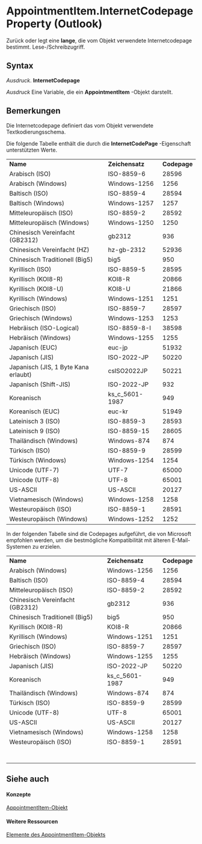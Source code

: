 
# AppointmentItem.InternetCodepage Property (Outlook)

Zurück oder legt eine  **lange**, die vom Objekt verwendete Internetcodepage bestimmt. Lese-/Schreibzugriff.


## Syntax

 _Ausdruck_. **InternetCodepage**

 _Ausdruck_ Eine Variable, die ein **AppointmentItem** -Objekt darstellt.


## Bemerkungen

Die Internetcodepage definiert das vom Objekt verwendete Textkodierungsschema.

Die folgende Tabelle enthält die durch die  **InternetCodePage** -Eigenschaft unterstützten Werte.


||||
|:-----|:-----|:-----|
|**Name**|**Zeichensatz**|**Codepage**|
|Arabisch (ISO)|ISO-8859-6|28596|
|Arabisch (Windows)|Windows-1256|1256|
|Baltisch (ISO)|ISO-8859-4|28594|
|Baltisch (Windows)|Windows-1257|1257|
|Mitteleuropäisch (ISO)|ISO-8859-2|28592|
|Mitteleuropäisch (Windows)|Windows-1250|1250|
|Chinesisch Vereinfacht (GB2312)|gb2312|936|
|Chinesisch Vereinfacht (HZ)|hz-gb-2312|52936|
|Chinesisch Traditionell (Big5)|big5|950|
|Kyrillisch (ISO)|ISO-8859-5|28595|
|Kyrillisch (KOI8-R)|KOI8-R|20866|
|Kyrillisch (KOI8-U)|KOI8-U|21866|
|Kyrillisch (Windows)|Windows-1251|1251|
|Griechisch (ISO)|ISO-8859-7|28597|
|Griechisch (Windows)|Windows-1253|1253|
|Hebräisch (ISO-Logical)|ISO-8859-8-I|38598|
|Hebräisch (Windows)|Windows-1255|1255|
|Japanisch (EUC)|euc-jp|51932|
|Japanisch (JIS)|ISO-2022-JP|50220|
|Japanisch (JIS, 1 Byte Kana erlaubt)|csISO2022JP|50221|
|Japanisch (Shift-JIS)|ISO-2022-JP|932|
|Koreanisch|ks_c_5601-1987|949|
|Koreanisch (EUC)|euc-kr|51949|
|Lateinisch 3 (ISO)|ISO-8859-3|28593|
|Lateinisch 9 (ISO)|ISO-8859-15|28605|
|Thailändisch (Windows)|Windows-874|874|
|Türkisch (ISO)|ISO-8859-9|28599|
|Türkisch (Windows)|Windows-1254|1254|
|Unicode (UTF-7)|UTF-7|65000|
|Unicode (UTF-8)|UTF-8|65001|
|US-ASCII|US-ASCII|20127|
|Vietnamesisch (Windows)|Windows-1258|1258|
|Westeuropäisch (ISO)|ISO-8859-1|28591|
|Westeuropäisch (Windows)|Windows-1252|1252|
In der folgenden Tabelle sind die Codepages aufgeführt, die von Microsoft empfohlen werden, um die bestmögliche Kompatibilität mit älteren E-Mail-Systemen zu erzielen.


||||
|:-----|:-----|:-----|
|**Name**|**Zeichensatz**|**Codepage**|
|Arabisch (Windows)|Windows-1256|1256|
|Baltisch (ISO)|ISO-8859-4|28594|
|Mitteleuropäisch (ISO)|ISO-8859-2|28592|
|Chinesisch Vereinfacht (GB2312)|gb2312|936|
|Chinesisch Traditionell (Big5)|big5|950|
|Kyrillisch (KOI8-R)|KOI8-R|20866|
|Kyrillisch (Windows)|Windows-1251|1251|
|Griechisch (ISO)|ISO-8859-7|28597|
|Hebräisch (Windows)|Windows-1255|1255|
|Japanisch (JIS)|ISO-2022-JP|50220|
|Koreanisch|ks_c_5601-1987|949|
|Thailändisch (Windows)|Windows-874|874|
|Türkisch (ISO)|ISO-8859-9|28599|
|Unicode (UTF-8)|UTF-8|65001|
|US-ASCII|US-ASCII|20127|
|Vietnamesisch (Windows)|Windows-1258|1258|
|Westeuropäisch (ISO)|ISO-8859-1|28591|
||||
||||
||||
||||
||||
||||
||||

## Siehe auch


#### Konzepte


[AppointmentItem-Objekt](204a409d-654e-27aa-643a-8344c631b82d.md)
#### Weitere Ressourcen


[Elemente des AppointmentItem-Objekts](http://msdn.microsoft.com/library/c72c459d-6d3c-7a05-aa4a-b1b767ddc0b2%28Office.15%29.aspx)